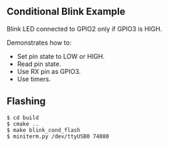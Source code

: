 ## Conditional Blink Example

Blink LED connected to GPIO2 only if GPIO3 is HIGH.

Demonstrates how to:
- Set pin state to LOW or HIGH. 
- Read pin state.
- Use RX pin as GPIO3.
- Use timers.

## Flashing

```
$ cd build
$ cmake ..
$ make blink_cond_flash
$ miniterm.py /dev/ttyUSB0 74880
```
